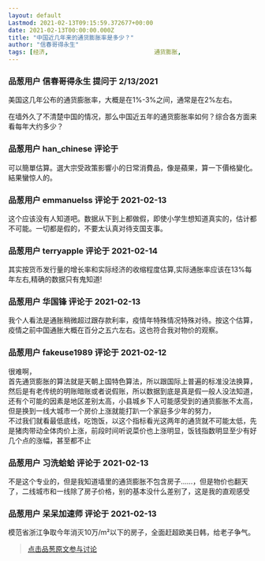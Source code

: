 ```yaml
---
layout: default
Lastmod: 2021-02-13T09:15:59.372677+00:00
date: 2021-02-13T00:00:00.000Z
title: "中国近几年来的通货膨胀率是多少？"
author: "信春哥得永生"
tags: [经济,								通货膨胀,								中国经济]
---
```



### 品葱用户 **信春哥得永生** 提问于 2/13/2021
    
美国这几年公布的通货膨胀率，大概是在1%-3%之间，通常是在2%左右。  
  
在墙外久了不清楚中国的情况，那么中国近五年的通货膨胀率如何？综合各方面来看每年大约多少？
    
                

### 品葱用户 **han_chinese** 评论于 
        
可以簡單估算。選大宗受政策影響小的日常消費品，像是蘋果，算一下價格變化。結果蠻惊人的。
        
                

### 品葱用户 **emmanuelss** 评论于 2021-02-13
        
这个应该没有人知道吧。数据从下到上都做假，即使小学生想知道真实的，估计都不可能。一切都是假的，不要太认真对待支国支事。
        
                

### 品葱用户 **terryapple** 评论于 2021-02-14
        
其实按货币发行量的增长率和实际经济的收缩程度估算,实际通胀率应该在13%每年左右,精确的数据只有鬼知道!
        
                

### 品葱用户 **华国锋** 评论于 2021-02-13
        
我个人看法是通胀稍微超过跟存款利率，疫情年特殊情况特殊对待。按这个估算，疫情之前中国通胀大概在百分之五六左右。这也符合我对物价的观察。
        
                

### 品葱用户 **fakeuse1989** 评论于 2021-02-12
        
很难啊，  
首先通货膨胀的算法就是天朝上国特色算法，所以跟国际上普遍的标准没法换算，  
然后是有老传统的明账暗账或者说假账，所以数据到底是真是假一般人没法知道，  
还有个可能的因素是地区差别太高，小县城乡下人可能感受到的通货膨胀不太高，但是换到一线大城市一个房价上涨就能打趴一个家庭多少年的努力，  
不过我们就看最低底线，吃饱饭，以这个指标看光这两年的通货就不可能太低，先是猪肉带动全体肉价上涨，前段时间听说菜价也上涨明显，饭钱指数明显至少有好几个点的涨幅，甚至都不止
        
                

### 品葱用户 **习洗蛤蛤** 评论于 2021-02-13
        
不是这个专业的，但是我知道墙里的通货膨胀不包含房子……，但是物价也翻天了，二线城市和一线除了房子价格，别的基本没什么差别了，这是我的直观感受
        
                

### 品葱用户 **呆呆加速师** 评论于 2021-02-13
        
模范省浙江争取今年消灭10万/m²以下的房子，全面赶超欧美日韩，给老子争气。
        
                





> [点击品葱原文参与讨论](https://pincong.rocks/question/36333)

